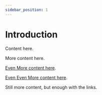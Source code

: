```yaml
---
sidebar_position: 1
---
```


# Introduction

Content here.

More content here.

[Even More content here](https://dtlab-labcn.org).

[Even Even More content here](https://dtlab-labcn.org).

Still more content, but enough with the links.
